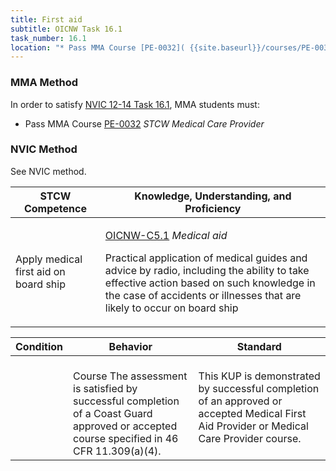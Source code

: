 ```yaml
---
title: First aid
subtitle: OICNW Task 16.1 
task_number: 16.1
location: "* Pass MMA Course [PE-0032]( {{site.baseurl}}/courses/PE-0032) *STCW Medical Care Provider*" 
---
```



### MMA Method

In order to satisfy  [NVIC 12-14  Task  16.1]({{site.baseurl}}/assets/images/nvic-12-14.pdf), MMA students must:

* Pass MMA Course [PE-0032]( {{site.baseurl}}/courses/PE-0032) *STCW Medical Care Provider*


### NVIC Method

<a onclick="togglevisibility('nvic_methods')" >See NVIC method.</a>

<div id='nvic_methods' class='hide'>

<table>
<thead>
<tr>
<th class='forty'> STCW Competence </th>
<th class='sixty'> Knowledge, Understanding, and Proficiency </th>
</tr>
</thead>




<tbody>
<tr><td markdown='1'>

Apply medical first aid on board ship

</td><td markdown='1'>

[OICNW-C5.1](../../tables/21.html#OICNW-C5.1) *Medical aid*

Practical application of medical guides and advice by radio, including the ability to take effective action based on such knowledge in the case of accidents or illnesses that are likely to occur on board ship

</td></tr>


</tbody>
</table>


<table>
<thead>
<tr><th class='twenty'>  Condition </th><th class='twenty'> Behavior </th><th  class='sixty'>Standard </th></tr>
</thead>
<tbody >



<tr><td markdown='1'>


</td><td markdown='1'>


<br>

<div class="tooltip">Course
<span class="tooltiptext">
The assessment is satisfied by successful completion of a Coast Guard approved or accepted course specified in 46 CFR 11.309(a)(4).
</span>
</div>


</td><td markdown='1'>

This KUP is demonstrated by successful completion of an approved or accepted Medical First Aid Provider or Medical Care Provider course.

</td></tr>
</tbody>
</table>
</div>
